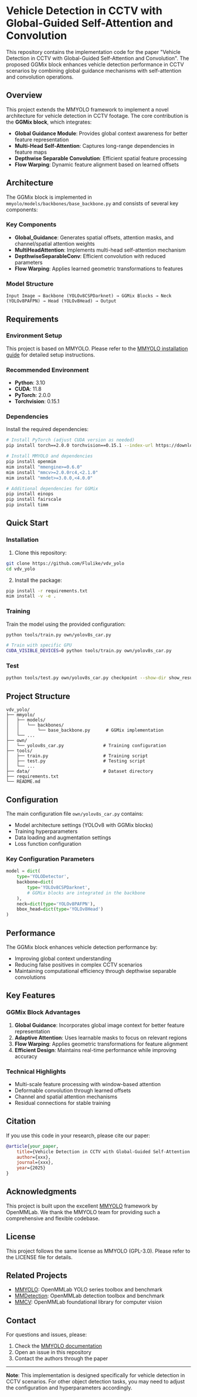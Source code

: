 # Vehicle Detection in CCTV with Global-Guided Self-Attention and Convolution

This repository contains the implementation code for the paper "Vehicle Detection in CCTV with Global-Guided Self-Attention and Convolution". The proposed GGMix block enhances vehicle detection performance in CCTV scenarios by combining global guidance mechanisms with self-attention and convolution operations.

## Overview

This project extends the MMYOLO framework to implement a novel architecture for vehicle detection in CCTV footage. The core contribution is the **GGMix block**, which integrates:

- **Global Guidance Module**: Provides global context awareness for better feature representation
- **Multi-Head Self-Attention**: Captures long-range dependencies in feature maps
- **Depthwise Separable Convolution**: Efficient spatial feature processing
- **Flow Warping**: Dynamic feature alignment based on learned offsets

## Architecture

The GGMix block is implemented in `mmyolo/models/backbones/base_backbone.py` and consists of several key components:

### Key Components
- **Global_Guidance**: Generates spatial offsets, attention masks, and channel/spatial attention weights
- **MultiHeadAttention**: Implements multi-head self-attention mechanism
- **DepthwiseSeparableConv**: Efficient convolution with reduced parameters
- **Flow Warping**: Applies learned geometric transformations to features

### Model Structure
```
Input Image → Backbone (YOLOv8CSPDarknet) → GGMix Blocks → Neck (YOLOv8PAFPN) → Head (YOLOv8Head) → Output
```

## Requirements

### Environment Setup
This project is based on MMYOLO. Please refer to the [MMYOLO installation guide](https://github.com/open-mmlab/mmyolo) for detailed setup instructions.

### Recommended Environment
- **Python**: 3.10
- **CUDA**: 11.8
- **PyTorch**: 2.0.0
- **Torchvision**: 0.15.1

### Dependencies
Install the required dependencies:
```bash
# Install PyTorch (adjust CUDA version as needed)
pip install torch==2.0.0 torchvision==0.15.1 --index-url https://download.pytorch.org/whl/cu118

# Install MMYOLO and dependencies
pip install openmim
mim install "mmengine>=0.6.0"
mim install "mmcv>=2.0.0rc4,<2.1.0"
mim install "mmdet>=3.0.0,<4.0.0"

# Additional dependencies for GGMix
pip install einops
pip install fairscale
pip install timm
```

## Quick Start

### Installation
1. Clone this repository:
```bash
git clone https://github.com/Flulike/vdv_yolo
cd vdv_yolo
```

2. Install the package:
```bash
pip install -r requirements.txt
mim install -v -e .
```

### Training
Train the model using the provided configuration:
```bash
python tools/train.py own/yolov8s_car.py

# Train with specific GPU
CUDA_VISIBLE_DEVICES=0 python tools/train.py own/yolov8s_car.py 
```

### Test
```bash
python tools/test.py own/yolov8s_car.py checkpoint --show-dir show_results
```

## Project Structure

```
vdv_yolo/
├── mmyolo/
│   ├── models/
│   │   └── backbones/
│   │       └── base_backbone.py      # GGMix implementation
│   └── ...
├── own/
│   └── yolov8s_car.py               # Training configuration
├── tools/
│   ├── train.py                     # Training script
│   ├── test.py                      # Testing script
│   └── ...
├── data/                            # Dataset directory
├── requirements.txt
└── README.md
```

## Configuration

The main configuration file `own/yolov8s_car.py` contains:
- Model architecture settings (YOLOv8 with GGMix blocks)
- Training hyperparameters
- Data loading and augmentation settings
- Loss function configuration

### Key Configuration Parameters
```python
model = dict(
    type='YOLODetector',
    backbone=dict(
        type='YOLOv8CSPDarknet',
        # GGMix blocks are integrated in the backbone
    ),
    neck=dict(type='YOLOv8PAFPN'),
    bbox_head=dict(type='YOLOv8Head')
)
```

## Performance

The GGMix block enhances vehicle detection performance by:
- Improving global context understanding
- Reducing false positives in complex CCTV scenarios
- Maintaining computational efficiency through depthwise separable convolutions

## Key Features

### GGMix Block Advantages
1. **Global Guidance**: Incorporates global image context for better feature representation
2. **Adaptive Attention**: Uses learnable masks to focus on relevant regions
3. **Flow Warping**: Applies geometric transformations for feature alignment
4. **Efficient Design**: Maintains real-time performance while improving accuracy

### Technical Highlights
- Multi-scale feature processing with window-based attention
- Deformable convolution through learned offsets
- Channel and spatial attention mechanisms
- Residual connections for stable training

## Citation

If you use this code in your research, please cite our paper:
```bibtex
@article{your_paper,
    title={Vehicle Detection in CCTV with Global-Guided Self-Attention and Convolution},
    author={xxx},
    journal={xxx},
    year={2025}
}
```

## Acknowledgments

This project is built upon the excellent [MMYOLO](https://github.com/open-mmlab/mmyolo) framework by OpenMMLab. We thank the MMYOLO team for providing such a comprehensive and flexible codebase.

## License

This project follows the same license as MMYOLO (GPL-3.0). Please refer to the LICENSE file for details.

## Related Projects

- [MMYOLO](https://github.com/open-mmlab/mmyolo): OpenMMLab YOLO series toolbox and benchmark
- [MMDetection](https://github.com/open-mmlab/mmdetection): OpenMMLab detection toolbox and benchmark
- [MMCV](https://github.com/open-mmlab/mmcv): OpenMMLab foundational library for computer vision

## Contact

For questions and issues, please:
1. Check the [MMYOLO documentation](https://mmyolo.readthedocs.io/)
2. Open an issue in this repository
3. Contact the authors through the paper

---

**Note**: This implementation is designed specifically for vehicle detection in CCTV scenarios. For other object detection tasks, you may need to adjust the configuration and hyperparameters accordingly.

